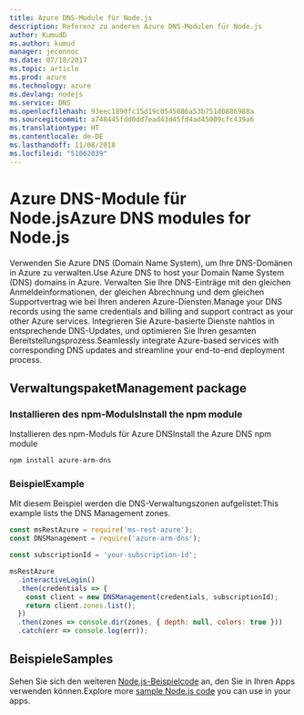 ```yaml
---
title: Azure DNS-Module für Node.js
description: Referenz zu anderen Azure DNS-Modulen für Node.js
author: KumudD
ms.author: kumud
manager: jeconnoc
ms.date: 07/18/2017
ms.topic: article
ms.prod: azure
ms.technology: azure
ms.devlang: nodejs
ms.service: DNS
ms.openlocfilehash: 93eec1890fc15d19c0545086a53b751d0886988a
ms.sourcegitcommit: a748445fdd0dd7ead43d45fd4ad45009cfc439a6
ms.translationtype: HT
ms.contentlocale: de-DE
ms.lasthandoff: 11/08/2018
ms.locfileid: "51062039"
---
```

# <a name="azure-dns-modules-for-nodejs"></a><span data-ttu-id="325bb-103">Azure DNS-Module für Node.js</span><span class="sxs-lookup"><span data-stu-id="325bb-103">Azure DNS modules for Node.js</span></span>

<span data-ttu-id="325bb-104">Verwenden Sie Azure DNS (Domain Name System), um Ihre DNS-Domänen in Azure zu verwalten.</span><span class="sxs-lookup"><span data-stu-id="325bb-104">Use Azure DNS to host your Domain Name System (DNS) domains in Azure.</span></span> <span data-ttu-id="325bb-105">Verwalten Sie Ihre DNS-Einträge mit den gleichen Anmeldeinformationen, der gleichen Abrechnung und dem gleichen Supportvertrag wie bei Ihren anderen Azure-Diensten.</span><span class="sxs-lookup"><span data-stu-id="325bb-105">Manage your DNS records using the same credentials and billing and support contract as your other Azure services.</span></span> <span data-ttu-id="325bb-106">Integrieren Sie Azure-basierte Dienste nahtlos in entsprechende DNS-Updates, und optimieren Sie Ihren gesamten Bereitstellungsprozess.</span><span class="sxs-lookup"><span data-stu-id="325bb-106">Seamlessly integrate Azure-based services with corresponding DNS updates and streamline your end-to-end deployment process.</span></span>

## <a name="management-package"></a><span data-ttu-id="325bb-107">Verwaltungspaket</span><span class="sxs-lookup"><span data-stu-id="325bb-107">Management package</span></span>

### <a name="install-the-npm-module"></a><span data-ttu-id="325bb-108">Installieren des npm-Moduls</span><span class="sxs-lookup"><span data-stu-id="325bb-108">Install the npm module</span></span>

<span data-ttu-id="325bb-109">Installieren des npm-Moduls für Azure DNS</span><span class="sxs-lookup"><span data-stu-id="325bb-109">Install the Azure DNS npm module</span></span>

```bash
npm install azure-arm-dns
```

### <a name="example"></a><span data-ttu-id="325bb-110">Beispiel</span><span class="sxs-lookup"><span data-stu-id="325bb-110">Example</span></span>

<span data-ttu-id="325bb-111">Mit diesem Beispiel werden die DNS-Verwaltungszonen aufgelistet:</span><span class="sxs-lookup"><span data-stu-id="325bb-111">This example lists the DNS Management zones.</span></span>

```javascript
const msRestAzure = require('ms-rest-azure');
const DNSManagement = require('azure-arm-dns');

const subscriptionId = 'your-subscription-id';

msRestAzure
  .interactiveLogin()
  .then(credentials => {
    const client = new DNSManagement(credentials, subscriptionId);
    return client.zones.list();
  })
  .then(zones => console.dir(zones, { depth: null, colors: true }))
  .catch(err => console.log(err));
```

## <a name="samples"></a><span data-ttu-id="325bb-112">Beispiele</span><span class="sxs-lookup"><span data-stu-id="325bb-112">Samples</span></span>

<span data-ttu-id="325bb-113">Sehen Sie sich den weiteren [Node.js-Beispielcode](https://azure.microsoft.com/resources/samples/?platform=nodejs) an, den Sie in Ihren Apps verwenden können.</span><span class="sxs-lookup"><span data-stu-id="325bb-113">Explore more [sample Node.js code](https://azure.microsoft.com/resources/samples/?platform=nodejs) you can use in your apps.</span></span>
